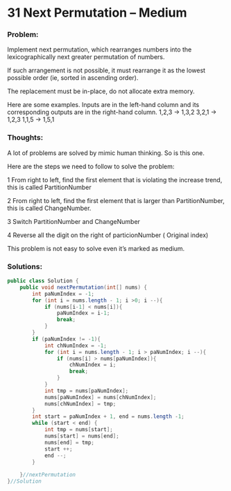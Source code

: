 # 31 Next Permutation – Medium


### Problem:



Implement next permutation, which rearranges numbers into the lexicographically next greater permutation of numbers.

If such arrangement is not possible, it must rearrange it as the lowest possible order (ie, sorted in ascending order).

The replacement must be in-place, do not allocate extra memory.

Here are some examples. Inputs are in the left-hand column and its corresponding outputs are in the right-hand column.
1,2,3 → 1,3,2
3,2,1 → 1,2,3
1,1,5 → 1,5,1


### Thoughts:



A lot of problems are solved by mimic human thinking. So is this one.

Here are the steps we need to follow to solve the problem:

1 From right to left, find the first element that is violating the increase trend, this is called PartitionNumber

2 From right to left, find the first element that is larger than PartitionNumber, this is called ChangeNumber.

3 Switch PartitionNumber and ChangeNumber

4 Reverse all the digit on the right of particionNumber ( Original index)

This problem is not easy to solve even it’s marked as medium.


### Solutions:


```java
public class Solution {
    public void nextPermutation(int[] nums) {
        int paNumIndex = -1;
        for (int i = nums.length - 1; i >0; i --){
            if (nums[i-1] < nums[i]){ 
                paNumIndex = i-1; 
                break; 
            } 
        } 
        if (paNumIndex != -1){ 
            int chNumIndex = -1;
            for (int i = nums.length - 1; i > paNumIndex; i --){
                if (nums[i] > nums[paNumIndex]){
                    chNumIndex = i;
                    break;
                }
            }
            int tmp = nums[paNumIndex];
            nums[paNumIndex] = nums[chNumIndex];
            nums[chNumIndex] = tmp;
        }
        int start = paNumIndex + 1, end = nums.length -1;
        while (start < end) {
            int tmp = nums[start];
            nums[start] = nums[end];
            nums[end] = tmp;
            start ++;
            end --;
        }
  
    }//nextPermutation
}//Solution
```